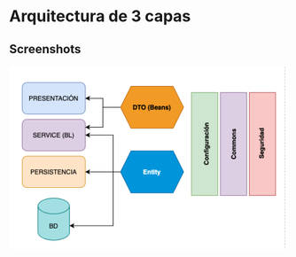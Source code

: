 
# Arquitectura de 3 capas




## Screenshots

![App Screenshot](https://github.com/cecasta/arquitectura-limpia/blob/6-layers/app-gestion-reclamos-6layers-v1/src/main/resources/6Layers.png)

